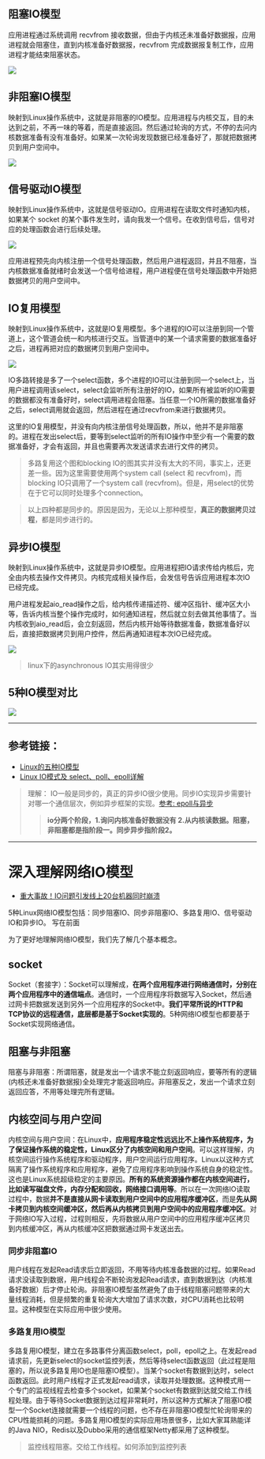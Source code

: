 ## 阻塞IO模型
应用进程通过系统调用 recvfrom 接收数据，但由于内核还未准备好数据报，应用进程就会阻塞住，直到内核准备好数据报，recvfrom 完成数据报复制工作，应用进程才能结束阻塞状态。

![](.IO模型_images/e47c31a1.png)


## 非阻塞IO模型
映射到Linux操作系统中，这就是非阻塞的IO模型。应用进程与内核交互，目的未达到之前，不再一味的等着，而是直接返回。然后通过轮询的方式，不停的去问内核数据准备有没有准备好。如果某一次轮询发现数据已经准备好了，那就把数据拷贝到用户空间中。

![](.IO模型_images/74c4e1a4.png)


## 信号驱动IO模型
映射到Linux操作系统中，这就是信号驱动IO。应用进程在读取文件时通知内核，如果某个 socket 的某个事件发生时，请向我发一个信号。在收到信号后，信号对应的处理函数会进行后续处理。

![](.IO模型_images/a429df1f.png)

应用进程预先向内核注册一个信号处理函数，然后用户进程返回，并且不阻塞，当内核数据准备就绪时会发送一个信号给进程，用户进程便在信号处理函数中开始把数据拷贝的用户空间中。

## IO复用模型
映射到Linux操作系统中，这就是IO复用模型。多个进程的IO可以注册到同一个管道上，这个管道会统一和内核进行交互。当管道中的某一个请求需要的数据准备好之后，进程再把对应的数据拷贝到用户空间中。

![](.IO模型_images/96204e94.png)

IO多路转接是多了一个select函数，多个进程的IO可以注册到同一个select上，当用户进程调用该select，select会监听所有注册好的IO，如果所有被监听的IO需要的数据都没有准备好时，select调用进程会阻塞。当任意一个IO所需的数据准备好之后，select调用就会返回，然后进程在通过recvfrom来进行数据拷贝。

这里的IO复用模型，并没有向内核注册信号处理函数，所以，他并不是非阻塞的。进程在发出select后，要等到select监听的所有IO操作中至少有一个需要的数据准备好，才会有返回，并且也需要再次发送请求去进行文件的拷贝。

> 多路复用这个图和blocking IO的图其实并没有太大的不同，事实上，还更差一些。因为这里需要使用两个system call (select 和 recvfrom)，而blocking IO只调用了一个system call (recvfrom)。但是，用select的优势在于它可以同时处理多个connection。

> 以上四种都是同步的。原因是因为，无论以上那种模型，**真正的数据拷贝过程**，都是同步进行的。


## 异步IO模型
映射到Linux操作系统中，这就是异步IO模型。应用进程把IO请求传给内核后，完全由内核去操作文件拷贝。内核完成相关操作后，会发信号告诉应用进程本次IO已经完成。

用户进程发起aio_read操作之后，给内核传递描述符、缓冲区指针、缓冲区大小等，告诉内核当整个操作完成时，如何通知进程，然后就立刻去做其他事情了。当内核收到aio_read后，会立刻返回，然后内核开始等待数据准备，数据准备好以后，直接把数据拷贝到用户控件，然后再通知进程本次IO已经完成。

![](.IO模型_images/12ba054b.png)

> linux下的asynchronous IO其实用得很少

## 5种IO模型对比

![](.IO模型_images/62d3e5d1.png)

---
## 参考链接：
- [Linux的五种IO模型](https://juejin.cn/post/6844903687626686472)
- [Linux IO模式及 select、poll、epoll详解](https://segmentfault.com/a/1190000003063859)

> 理解： IO一般是同步的，真正的异步IO很少使用。同步IO实现异步需要针对哪一个通信层次，例如异步框架的实现。[参考: epoll与异步](epoll.md)
>> **io分两个阶段，1.询问内核准备好数据没有 2.从内核读数据。阻塞，非阻塞都是指阶段一。同步异步指阶段2。** [](#bookmark)

---
# 深入理解网络IO模型
- [重大事故！IO问题引发线上20台机器同时崩溃](https://juejin.im/post/6875176737274724366)

5种Linux网络IO模型包括：同步阻塞IO、同步非阻塞IO、多路复用IO、信号驱动IO和异步IO。
写在前面

为了更好地理解网络IO模型，我们先了解几个基本概念。

## socket
Socket（套接字）：Socket可以理解成，**在两个应用程序进行网络通信时，分别在两个应用程序中的通信端点**。通信时，一个应用程序将数据写入Socket，然后通过网卡把数据发送到另外一个应用程序的Socket中。**我们平常所说的HTTP和TCP协议的远程通信，底层都是基于Socket实现的**。5种网络IO模型也都要基于Socket实现网络通信。

## 阻塞与非阻塞
阻塞与非阻塞：所谓阻塞，就是发出一个请求不能立刻返回响应，要等所有的逻辑(内核还未准备好数据报)全处理完才能返回响应。非阻塞反之，发出一个请求立刻返回应答，不用等处理完所有逻辑。

## 内核空间与用户空间
内核空间与用户空间：在Linux中，**应用程序稳定性远远比不上操作系统程序，为了保证操作系统的稳定性，Linux区分了内核空间和用户空间**。可以这样理解，内核空间运行操作系统程序和驱动程序，用户空间运行应用程序。Linux以这种方式隔离了操作系统程序和应用程序，避免了应用程序影响到操作系统自身的稳定性。这也是Linux系统超级稳定的主要原因。**所有的系统资源操作都在内核空间进行，比如读写磁盘文件，内存分配和回收，网络接口调用等**。所以在一次网络IO读取过程中，数据**并不是直接从网卡读取到用户空间中的应用程序缓冲区**，而是**先从网卡拷贝到内核空间缓冲区，然后再从内核拷贝到用户空间中的应用程序缓冲区**。对于网络IO写入过程，过程则相反，先将数据从用户空间中的应用程序缓冲区拷贝到内核缓冲区，再从内核缓冲区把数据通过网卡发送出去。


### 同步非阻塞IO
用户线程在发起Read请求后立即返回，不用等待内核准备数据的过程。如果Read请求没读取到数据，用户线程会不断轮询发起Read请求，直到数据到达（内核准备好数据）后才停止轮询。非阻塞IO模型虽然避免了由于线程阻塞问题带来的大量线程消耗，但是频繁的重复轮询大大增加了请求次数，对CPU消耗也比较明显。这种模型在实际应用中很少使用。

### 多路复用IO模型

多路复用IO模型，建立在多路事件分离函数select，poll，epoll之上。在发起read请求前，先更新select的socket监控列表，然后等待select函数返回（此过程是阻塞的，所以说多路复用IO也是阻塞IO模型）。当某个socket有数据到达时，select函数返回。此时用户线程才正式发起read请求，读取并处理数据。这种模式用一个专门的监视线程去检查多个socket，如果某个socket有数据到达就交给工作线程处理。由于等待Socket数据到达过程非常耗时，所以这种方式解决了阻塞IO模型一个Socket连接就需要一个线程的问题，也不存在非阻塞IO模型忙轮询带来的CPU性能损耗的问题。多路复用IO模型的实际应用场景很多，比如大家耳熟能详的Java NIO，Redis以及Dubbo采用的通信框架Netty都采用了这种模型。

> 监控线程阻塞。交给工作线程。如何添加到监控列表
